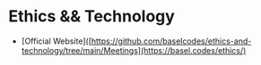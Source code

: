 # Ethics && Technology

* [Official Website]([https://github.com/baselcodes/ethics-and-technology/tree/main/Meetings](https://basel.codes/ethics/)
